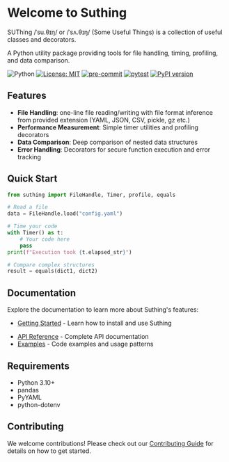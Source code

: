 # Welcome to Suthing

SUThing /ˈsu.θɪŋ/ or /ˈsʌ.θɪŋ/ (Some Useful Things) is a collection of useful classes and decorators.  

A Python utility package providing tools for file handling, timing, profiling, and data comparison.

![Python](https://img.shields.io/badge/python-3.10-blue.svg) 
[![License: MIT](https://img.shields.io/badge/License-MIT-yellow.svg)](https://opensource.org/licenses/MIT)
[![pre-commit](https://github.com/growgraph/suthing/actions/workflows/pre-commit.yml/badge.svg)](https://github.com/growgraph/suthing/actions/workflows/pre-commit.yml)
[![pytest](https://github.com/growgraph/suthing/actions/workflows/pytest.yml/badge.svg)](https://github.com/growgraph/suthing/actions/workflows/pytest.yml)
[![PyPI version](https://badge.fury.io/py/suthing.svg)](https://badge.fury.io/py/suthing)
<!-- [![Documentation Status](https://readthedocs.org/projects/suthing/badge/?version=latest)](https://suthing.readthedocs.io/en/latest/?badge=latest) -->

## Features

- **File Handling**: one-line file reading/writing with file format inference from provided extension (YAML, JSON, CSV, pickle, gz etc.)
- **Performance Measurement**: Simple timer utilities and profiling decorators
- **Data Comparison**: Deep comparison of nested data structures
- **Error Handling**: Decorators for secure function execution and error tracking

## Quick Start

```python
from suthing import FileHandle, Timer, profile, equals

# Read a file
data = FileHandle.load("config.yaml")

# Time your code
with Timer() as t:
    # Your code here
    pass
print(f"Execution took {t.elapsed_str}")

# Compare complex structures
result = equals(dict1, dict2)
```

## Documentation

Explore the documentation to learn more about Suthing's features:

- [Getting Started](getting_started/quickstart.md) - Learn how to install and use Suthing
<!-- - [Features](features/) - Detailed documentation of all features -->
- [API Reference](reference/index.md) - Complete API documentation
- [Examples](examples.md) - Code examples and usage patterns

## Requirements

- Python 3.10+
- pandas
- PyYAML
- python-dotenv

## Contributing

We welcome contributions! Please check out our [Contributing Guide](contributing.md) for details on how to get started.
